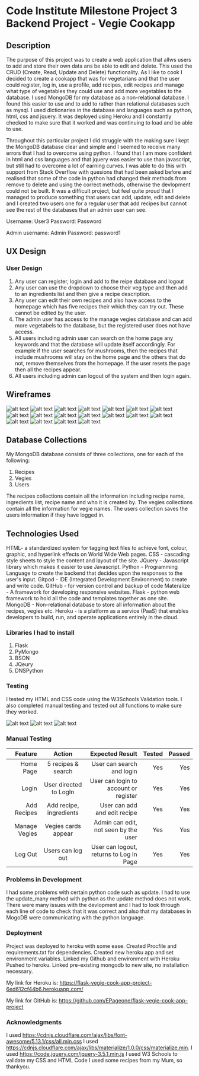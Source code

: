 # Code Institute Milestone Project 3 Backend Project - Vegie Cookapp

## Description

The purpose of this project was to create a web application that allws users to add and store their own data ans be able to edit and delete. This used the CRUD (Create, Read, Update and Delete) functionality. As I like to cook I decided to create a cookapp that was for vegetarians and that the user could register, log in, use a profile, add recipes, edit recipes and manage what type of vegetables they could use and add more vegetables to the database. I used MongoDB for my database as a non-relational database. I found this easier to use and to add to rather than relational databases such as mysql. I used dictionaries in the database and languages such as python, html, css and jquery. It was deployed using Heroku and I constantly checked to make sure that it worked and was continuing to load and be able to use. 
 
Throughout this particular project I did struggle with the making sure I kept the MongoDB database clear and simple and I seemed to receive many errors that I had to overcome using python. I found that I am more confident in html and css languages and that jquery was easier to use than javascript, but still had to overcome a lot of earning curves. I was able to do this with support from Stack Overflow with quesions that had been asked before and realised that some of the code in python had changed their methods from remove to delete and using the correct methods, otherwise the devlopment could not be built. It was a difficult project, but feel quite proud that I managed to produce something that users can add, update, edit and delete and I created two users one for a regular user that add recipes but cannot see the rest of the databases that an admin user can see. 

Username: User3
Password: Password

Admin username: Admin
Password:       password1


## UX Design

### User Design

1. Any user can register, login and add to the reipe database and logout
2. Any user can use the dropdown to choose their veg type and then add to an ingredients list and then give a recipe description.
3. Any user can edit their own recipes and also have access to the homepage which has five recipes their which they can try out. These cannot be edited by the user. 
4. The admin user has access to the manage vegies database and can add more vegetabels to the database, but the registered user does not have access. 
5. All users including admin user can search on the home page any keywords and that the database will update itself accordingly. For example if the user searches for mushrooms, then the recipes that include mushrooms will stay on the home page and the others that do not, remove themselves from the homepage. If the user resets the page then all the recipes appear. 
6. All users including admin can logout of the system and then login again. 


## Wireframes

![alt text](<wireframes/Vegie Cookapp Home Page.png>)
![alt text](<wireframes/Vegie Cookapp Register Page.png>)
![alt text](<wireframes/Vegie Cookapp Log In Page.png>)
![alt text](<wireframes/Vegie Cookapp Profile Page.png>)
![alt text](<wireframes/Vegie Cookapp Log Out Page.png>)
![alt text](<wireframes/Vegie Cookapp Add Recipe Page.png>)
![alt text](<wireframes/Vegie Cookapp Manage Vegies Page.png>)
![alt text](<wireframes/Vegie Cookapp Mobile Home Page.png>)
![alt text](<wireframes/Vegie Cookapp Mobile Register Page.png>)
![alt text](<wireframes/Vegie Cookapp Mobile Profile Page.png>)
![alt text](<wireframes/Vegie Cookapp Mobile Log In Page.png>)
![alt text](<wireframes/Vegie Cookapp Mobile Add Recipe Page.png>)
![alt text](<wireframes/Vegie Cookapp Mobile Manage Vegies.png>)
![alt text](<wireframes/Vegie Cookapp Mobile Log Out Page .png>)
![alt text](<wireframes/Vegie Cookapp Tablet Home Page.png>)
![alt text](<wireframes/Vegie Cookapp Tablet Register Page .png>)
![alt text](<wireframes/Vegie Cookapp Tablet Log In Page copy.png>)
![alt text](<wireframes/Vegie Cookapp Tablet Log Out Page .png>)


## Database Collections

My MongoDB database consists of three collections, one for each of the following:

1. Recipes
2. Vegies
3. Users

The recipes collections contain all the information including recipe name, ingredients list, recipe name and who it is created by. 
The vegies collections contain all the information for vegie names. 
The users collection saves the users information if they have logged in. 


## Technologies Used

HTML- a standardized system for tagging text files to achieve font, colour, graphic, and hyperlink effects on World Wide Web pages.
CSS - cascading style sheets to style the content and layout of the site.
JQuery - Javascript library which makes it easier to use Javascript.
Python - Programming Language to create the backend that decides upon the responses to the user's input.
Gitpod - IDE (Integrated Development Environment) to create and write code. 
GitHub - for version control and backup of code
Materalize -  A framework for developing responsive websites.
Flask - python web framework to hold all the code and templates together as one site.
MongoDB - Non-relational database to store all information about the recipes, vegies etc.
Heroku - is a platform as a service (PaaS) that enables developers to build, run, and operate applications entirely in the cloud.

### Libraries I had to install

1. Flask
2. PyMongo
3. BSON
4. JQeury
5. DNSPython


### Testing

I tested my HTML and CSS code using the W3Schools Validation tools. 
I also completed manual testing and tested out all functions to make sure they worked. 

![alt text](<CSS Validated code checked and passed.jpg>)
![alt text](<html validate 1.jpg>)
![alt text](<html validate 2.jpg>)

### Manual Testing


| Feature                 |  Action                  | Expected Result                                |  Tested             | Passed        |
| -----------------------:|:------------------------:| ----------------------------------------------:|--------------------:|--------------:|
|  Home Page              | 5 recipes & search       | User can search and login                      | Yes                 | Yes           |
|  Login                  | User directed to LogIn   | User can login to account or register          | Yes                 | Yes           |
|  Add Recipes            | Add recipe, ingredients  | User can add and edit recipe                   | Yes                 | Yes           |
| Manage Vegies           | Vegies cards appear      | Admin can edit, not seen by the user           | Yes                 | Yes           |
| Log Out                 | Users can log out        | User can logout, returns to Log In Page        | Yes                 | Yes           |


### Problems in Development

I had some problems with certain python code such as update. I had to use the update_many method with python as the update method does not work. 
There were many issues with the devlopment and I had to look through each line of code to check that it was correct and also that my databases in MogoDB were communicating with the python language. 


### Deployment

Project was deployed to heroku with some ease.
Created Procfile and requirements.txt for dependencies.
Created new heroku app and set environment variables.
Linked my Github and environment with Heroku
Pushed to heroku.
Linked pre-existing mongodb to new site, no installation necessary.

My link for Heroku is: https://flask-vegie-cook-app-project-6ed612cf44b6.herokuapp.com/

My link for GitHub is: https://github.com/EPageone/flask-vegie-cook-app-project


### Acknowledgments

I used https://cdnjs.cloudflare.com/ajax/libs/font-awesome/5.13.1/css/all.min.css
I used https://cdnjs.cloudflare.com/ajax/libs/materialize/1.0.0/css/materialize.min.
I used https://code.jquery.com/jquery-3.5.1.min.js
I used W3 Schools to validate my CSS and HTML Code
I used some recipes from my Mum, so thankyou. 



### 


